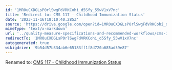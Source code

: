 ```yaml
---
id: '1MR0uCXDGLsP0rlSwgFdVRKCohi_d5Sfy_55wV1xV7nc'
title: 'Redirect to: CMS 117 - Childhood Immunization Status'
date: '2023-11-16T18:10:40.285Z'
source: 'https://drive.google.com/open?id=1MR0uCXDGLsP0rlSwgFdVRKCohi_d5Sfy_55wV1xV7nc'
mimeType: 'text/x-markdown'
url: '../quality-measure-specifications-and-recommended-workflows/cms-117-childhood-immunization-status.md'
redirectTo: '1MR0uCXDGLsP0rlSwgFdVRKCohi_d5Sfy_55wV1xV7nc'
autogenerated: true
wikigdrive: '9b54d57b334ab6e65183ff1f8d720a685ad59e87'
---
```

Renamed to: [CMS 117 - Childhood Immunization Status](../quality-measure-specifications-and-recommended-workflows/cms-117-childhood-immunization-status.md)
